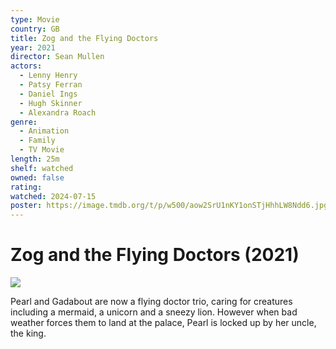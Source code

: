 ```yaml
---
type: Movie
country: GB
title: Zog and the Flying Doctors
year: 2021
director: Sean Mullen
actors:
  - Lenny Henry
  - Patsy Ferran
  - Daniel Ings
  - Hugh Skinner
  - Alexandra Roach
genre:
  - Animation
  - Family
  - TV Movie
length: 25m
shelf: watched
owned: false
rating:
watched: 2024-07-15
poster: https://image.tmdb.org/t/p/w500/aow2SrU1nKY1onSTjHhhLW8Ndd6.jpg
---
```


# Zog and the Flying Doctors (2021)

![](https://image.tmdb.org/t/p/w500/aow2SrU1nKY1onSTjHhhLW8Ndd6.jpg)

Pearl and Gadabout are now a flying doctor trio, caring for creatures including a mermaid, a unicorn and a sneezy lion. However when bad weather forces them to land at the palace, Pearl is locked up by her uncle, the king.